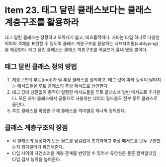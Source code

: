 # Item 23. 태그 달린 클래스보다는 클래스 계층구조를 활용하라
태그 달린 클래스는 장황하고 오류내기 쉽고, 비효율적이다. 자바는 타입 하나로 다양한 의미의 객체를 표현할 수 있도록 클래스 계층구조를 활용하는 서브타이핑(subtyping)을 제공한다.
태그 달린 클래스는 클래스 계층구조를 어설프게 흉내 냈을 뿐이다.

## 태그 달린 클래스 정의 방법
1. 계층구조의 루트(root)가 될 추상 클래스를 정의하고, 태그 값에 따라 동작이 달라지는 메서드들을 루트 클래스의 추상 메서드로 선언한다.
2. 태그 값에 상관없이 동작이 일정한 메서드들을 루트 클래스에 일반 메서드로 추가한다. 모든 하위 클래스에서 공통으로 사용하는 데이터 필드들도 전부 루트 클래스로 올린다.
3. 루트 클래스를 확장한 구체 클래스를 의미별로 하나씩 정의한다.

## 클래스 계층구조의 장점
- 각 클래스의 생성자가 모든 필드를 남김없이 초기화하고 추상 메서드를 모두 구현했는지 컴파일러가 확인해준다.
- 타입 사이의 자연스러운 계층 관계를 반영할 수 있어서 유연성은 물론 컴파일타임 타입 검사 능력을 높여준다.
